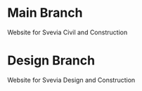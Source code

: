 # Main Branch
Website for Svevia Civil and Construction

# Design Branch
Website for Svevia Design and Construction
